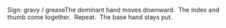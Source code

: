 Sign: gravy / greaseThe dominant hand moves downward.  The index and thumb come together.  
Repeat.  The base hand stays put.